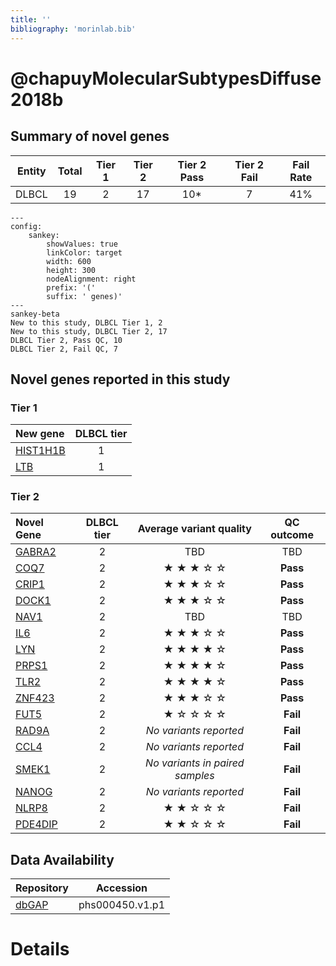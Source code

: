 ```yaml
---
title: ''
bibliography: 'morinlab.bib'
---
```


# @chapuyMolecularSubtypesDiffuse2018b
## Summary of novel genes

|Entity| Total| Tier 1| Tier 2| Tier 2 Pass| Tier 2 Fail| Fail Rate|
|:-:|:-:|:-:|:-:|:-:|:-:|:-:|
|DLBCL|19|2|17| 10\* | 7 | 41% |


```mermaid
---
config:
    sankey:
        showValues: true
        linkColor: target
        width: 600
        height: 300
        nodeAlignment: right
        prefix: '('
        suffix: ' genes)'
---
sankey-beta
New to this study, DLBCL Tier 1, 2
New to this study, DLBCL Tier 2, 17
DLBCL Tier 2, Pass QC, 10
DLBCL Tier 2, Fail QC, 7
```

## Novel genes reported in this study

### Tier 1
|New gene|DLBCL tier|
|:-|:-:|
|[HIST1H1B](../HIST1H1B)|1 |
|[LTB](../LTB)|1 |

### Tier 2
|Novel Gene|DLBCL tier|Average variant quality|QC outcome|
|:-|:-:|:-:|:-:|
|[GABRA2](../GABRA2)|2 |TBD|TBD|
|[COQ7](../COQ7)|2 |&starf; &starf; &starf; &star; &star; |**Pass**| 
|[CRIP1](../CRIP1)|2 |&starf; &starf; &starf; &star; &star; |**Pass**| 
|[DOCK1](../DOCK1)|2 |&starf; &starf; &starf; &star; &star; |**Pass**| 
|[NAV1](../NAV1)|2 |TBD|TBD|
|[IL6](../IL6)|2 |&starf; &starf; &starf; &star; &star; |**Pass**| 
|[LYN](../LYN)|2 |&starf; &starf; &starf; &starf; &star; |**Pass**| 
|[PRPS1](../PRPS1)|2 |&starf; &starf; &starf; &starf; &star; |**Pass**| 
|[TLR2](../TLR2)|2 |&starf; &starf; &starf; &starf; &star; |**Pass**| 
|[ZNF423](../ZNF423)|2 |&starf; &starf; &starf; &star; &star; |**Pass**| 
|[FUT5](../FUT5)|2 |&starf; &star; &star; &star; &star; |**Fail**| 
|[RAD9A](../RAD9A)|2 |*No variants reported*|**Fail**|
|[CCL4](../CCL4)|2 |*No variants reported*|**Fail**|
|[SMEK1](../SMEK1)|2 |*No variants in paired samples*|**Fail**|
|[NANOG](../NANOG)|2 |*No variants reported*|**Fail**|
|[NLRP8](../NLRP8)|2 |&starf; &starf; &star; &star; &star; |**Fail**| 
|[PDE4DIP](../PDE4DIP)|2 |&starf; &starf; &star; &star; &star; |**Fail**|


## Data Availability

|**Repository**|**Accession**|
|-|-|
|[dbGAP](https://www.ncbi.nlm.nih.gov/gap/)| phs000450.v1.p1|


# Details

